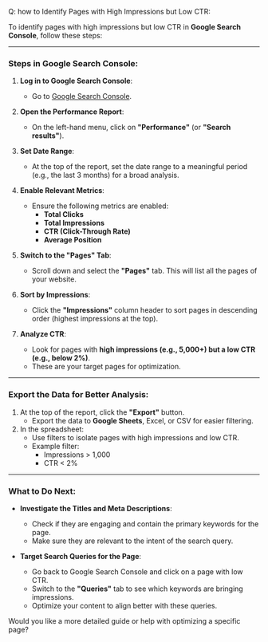 Q: how to Identify Pages with High Impressions but Low CTR:

To identify pages with high impressions but low CTR in **Google Search Console**, follow these steps:

---

### **Steps in Google Search Console:**
1. **Log in to Google Search Console**:
   - Go to [Google Search Console](https://search.google.com/search-console/).

2. **Open the Performance Report**:
   - On the left-hand menu, click on **"Performance"** (or **"Search results"**).

3. **Set Date Range**:
   - At the top of the report, set the date range to a meaningful period (e.g., the last 3 months) for a broad analysis.

4. **Enable Relevant Metrics**:
   - Ensure the following metrics are enabled:
     - **Total Clicks**
     - **Total Impressions**
     - **CTR (Click-Through Rate)**
     - **Average Position**

5. **Switch to the "Pages" Tab**:
   - Scroll down and select the **"Pages"** tab. This will list all the pages of your website.

6. **Sort by Impressions**:
   - Click the **"Impressions"** column header to sort pages in descending order (highest impressions at the top).

7. **Analyze CTR**:
   - Look for pages with **high impressions (e.g., 5,000+) but a low CTR (e.g., below 2%)**.
   - These are your target pages for optimization.

---

### **Export the Data for Better Analysis**:
1. At the top of the report, click the **"Export"** button.
   - Export the data to **Google Sheets**, Excel, or CSV for easier filtering.
2. In the spreadsheet:
   - Use filters to isolate pages with high impressions and low CTR.
   - Example filter:
     - Impressions > 1,000
     - CTR < 2%

---

### **What to Do Next**:
- **Investigate the Titles and Meta Descriptions**:
  - Check if they are engaging and contain the primary keywords for the page.
  - Make sure they are relevant to the intent of the search query.

- **Target Search Queries for the Page**:
  - Go back to Google Search Console and click on a page with low CTR.
  - Switch to the **"Queries"** tab to see which keywords are bringing impressions.
  - Optimize your content to align better with these queries.

Would you like a more detailed guide or help with optimizing a specific page?
